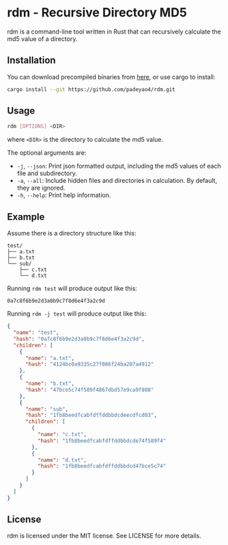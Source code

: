 # rdm - Recursive Directory MD5

rdm is a command-line tool written in Rust that can recursively calculate the md5 value of a directory.

## Installation

You can download precompiled binaries from [here](https://github.com/padeyao4/rdm/releases), or use cargo to install:

```bash
cargo install --git https://github.com/padeyao4/rdm.git
```

## Usage

```bash
rdm [OPTIONS] <DIR>
```

where `<DIR>` is the directory to calculate the md5 value.

The optional arguments are:

- `-j`, `--json`: Print json formatted output, including the md5 values of each file and subdirectory.
- `-a`, `--all`: Include hidden files and directories in calculation. By default, they are ignored.
- `-h`, `--help`: Print help information.

## Example

Assume there is a directory structure like this:

```text
test/
├── a.txt
├── b.txt
└── sub/
    ├── c.txt
    └── d.txt
```

Running `rdm test` will produce output like this:

```text
0a7c8f6b9e2d3a0b9c7f8d6e4f3a2c9d
```

Running `rdm -j test` will produce output like this:

```json
{
  "name": "test",
  "hash": "0a7c8f6b9e2d3a0b9c7f8d6e4f3a2c9d",
  "children": [
    {
      "name": "a.txt",
      "hash": "4124bc0a9335c27f086f24ba207a4912"
    },
    {
      "name": "b.txt",
      "hash": "47bce5c74f589f4867dbd57e9ca9f808"
    },
    {
      "name": "sub",
      "hash": "1fb8beedfcabfdffddbbdcdeecdfcd03",
      "children": [
        {
          "name": "c.txt",
          "hash": "1fb8beedfcabfdffddbbdcde74f589f4"
        },
        {
          "name": "d.txt",
          "hash": "1fb8beedfcabfdffddbbdcd47bce5c74"
        }
      ]
    }
  ]
}
```

## License

rdm is licensed under the MIT license. See LICENSE for more details.
